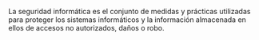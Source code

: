 La seguridad informática es el conjunto de medidas y prácticas utilizadas para proteger los sistemas informáticos y la información almacenada en ellos de accesos no autorizados, daños o robo.
